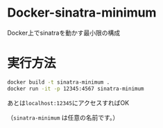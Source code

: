 # Docker-sinatra-minimum
Docker上でsinatraを動かす最小限の構成

# 実行方法

```bash
docker build -t sinatra-minimum .
docker run -it -p 12345:4567 sinatra-minimum
```

あとは`localhost:12345`にアクセスすればOK

（`sinatra-minimum` は任意の名前です。）
